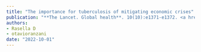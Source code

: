```yaml
---
title: "The importance for tuberculosis of mitigating economic crises"
publication: "**The Lancet. Global health**. 10(10):e1371-e1372. <a href='https://doi.org/10.1016/s2214-109x(22)00366-7' target='_blank' rel='noopener noreferrer'>10.1016/s2214-109x(22)00366-7</a>"
authors:
- Rasella D
- otavioranzani
date: "2022-10-01"
---
```

